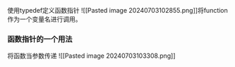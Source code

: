 使用typedef定义函数指针
![[Pasted image 20240703102855.png]]将function作为一个变量名进行调用。

### 函数指针的一个用法
将函数当参数传递
![[Pasted image 20240703103308.png]]
